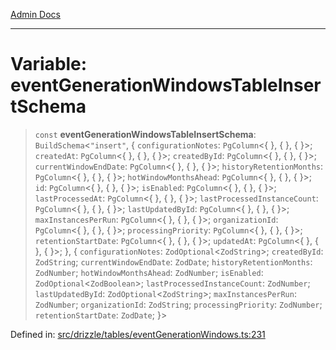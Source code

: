 [Admin Docs](/)

***

# Variable: eventGenerationWindowsTableInsertSchema

> `const` **eventGenerationWindowsTableInsertSchema**: `BuildSchema`\<`"insert"`, \{ `configurationNotes`: `PgColumn`\<\{ \}, \{ \}, \{ \}\>; `createdAt`: `PgColumn`\<\{ \}, \{ \}, \{ \}\>; `createdById`: `PgColumn`\<\{ \}, \{ \}, \{ \}\>; `currentWindowEndDate`: `PgColumn`\<\{ \}, \{ \}, \{ \}\>; `historyRetentionMonths`: `PgColumn`\<\{ \}, \{ \}, \{ \}\>; `hotWindowMonthsAhead`: `PgColumn`\<\{ \}, \{ \}, \{ \}\>; `id`: `PgColumn`\<\{ \}, \{ \}, \{ \}\>; `isEnabled`: `PgColumn`\<\{ \}, \{ \}, \{ \}\>; `lastProcessedAt`: `PgColumn`\<\{ \}, \{ \}, \{ \}\>; `lastProcessedInstanceCount`: `PgColumn`\<\{ \}, \{ \}, \{ \}\>; `lastUpdatedById`: `PgColumn`\<\{ \}, \{ \}, \{ \}\>; `maxInstancesPerRun`: `PgColumn`\<\{ \}, \{ \}, \{ \}\>; `organizationId`: `PgColumn`\<\{ \}, \{ \}, \{ \}\>; `processingPriority`: `PgColumn`\<\{ \}, \{ \}, \{ \}\>; `retentionStartDate`: `PgColumn`\<\{ \}, \{ \}, \{ \}\>; `updatedAt`: `PgColumn`\<\{ \}, \{ \}, \{ \}\>; \}, \{ `configurationNotes`: `ZodOptional`\<`ZodString`\>; `createdById`: `ZodString`; `currentWindowEndDate`: `ZodDate`; `historyRetentionMonths`: `ZodNumber`; `hotWindowMonthsAhead`: `ZodNumber`; `isEnabled`: `ZodOptional`\<`ZodBoolean`\>; `lastProcessedInstanceCount`: `ZodNumber`; `lastUpdatedById`: `ZodOptional`\<`ZodString`\>; `maxInstancesPerRun`: `ZodNumber`; `organizationId`: `ZodString`; `processingPriority`: `ZodNumber`; `retentionStartDate`: `ZodDate`; \}\>

Defined in: [src/drizzle/tables/eventGenerationWindows.ts:231](https://github.com/Sourya07/talawa-api/blob/3df16fa5fb47e8947dc575f048aef648ae9ebcf8/src/drizzle/tables/eventGenerationWindows.ts#L231)
